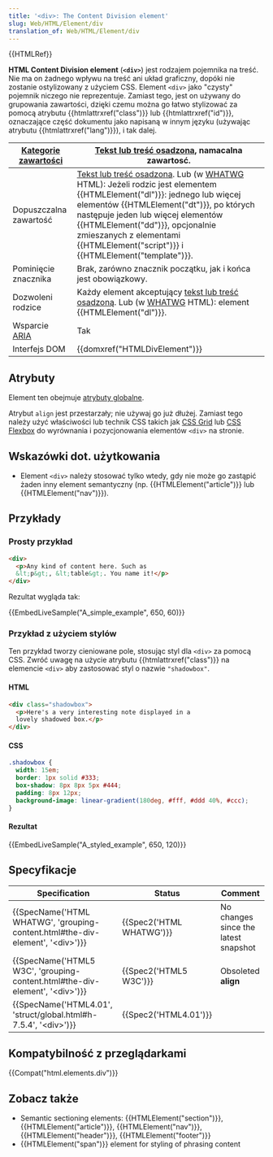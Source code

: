 ```yaml
---
title: '<div>: The Content Division element'
slug: Web/HTML/Element/div
translation_of: Web/HTML/Element/div
---
```

{{HTMLRef}}

**HTML Content Division element** (**`<div>`**) jest rodzajem pojemnika na treść. Nie ma on żadnego wpływu na treść ani układ graficzny, dopóki nie zostanie ostylizowany z użyciem CSS.  Element `<div>` jako "czysty" pojemnik niczego nie reprezentuje. Zamiast tego, jest on używany do grupowania zawartości, dzięki czemu można go łatwo stylizować za pomocą atrybutu {{htmlattrxref("class")}} lub {{htmlattrxref("id")}}, oznaczające część dokumentu jako napisaną w innym języku (używając atrybutu {{htmlattrxref("lang")}}), i tak dalej.

| [Kategorie zawartości](/pl/docs/Web/HTML/Content_categories) | [Tekst lub treść osadzona](/pl/docs/Web/HTML/Content_categories#Flow_content), namacalna zawartosć.                                                                                                                                                                                                                                                                                                                                               |
| ------------------------------------------------------------ | ------------------------------------------------------------------------------------------------------------------------------------------------------------------------------------------------------------------------------------------------------------------------------------------------------------------------------------------------------------------------------------------------------------------------------------------------- |
| Dopuszczalna zawartość                                       | [Tekst lub treść osadzona](/pl/docs/Web/HTML/Content_categories#Flow_content). Lub (w [WHATWG](/pl/docs/Glossary/WHATWG) HTML): Jeżeli rodzic jest elementem {{HTMLElement("dl")}}: jednego lub więcej elementów {{HTMLElement("dt")}}, po których następuje jeden lub więcej elementów {{HTMLElement("dd")}}, opcjonalnie zmieszanych z elementami {{HTMLElement("script")}} i {{HTMLElement("template")}}. |
| Pominięcie znacznika                                         | Brak, zarówno znacznik początku, jak i końca jest obowiązkowy.                                                                                                                                                                                                                                                                                                                                                                                    |
| Dozwoleni rodzice                                            | Każdy element akceptujący [tekst lub treść osadzoną](/pl/docs/Web/HTML/Content_categories#Flow_content). Lub (w [WHATWG](/pl/docs/Glossary/WHATWG) HTML): element {{HTMLElement("dl")}}.                                                                                                                                                                                                                                                   |
| Wsparcie [ARIA](/pl/docs/Web/Accessibility/ARIA)             | Tak                                                                                                                                                                                                                                                                                                                                                                                                                                               |
| Interfejs DOM                                                | {{domxref("HTMLDivElement")}}                                                                                                                                                                                                                                                                                                                                                                                                          |

## Atrybuty

Element ten obejmuje [atrybuty globalne](/pl/docs/Web/HTML/Global_attributes).

Atrybut `align` jest przestarzały; nie używaj go już dłużej. Zamiast tego należy użyć właściwości lub technik CSS takich jak [CSS Grid](/pl/docs/Web/CSS/CSS_Grid_Layout) lub [CSS Flexbox](/pl/docs/Learn/CSS/CSS_layout/Flexbox) do wyrównania i pozycjonowania elementów `<div>` na stronie.

## Wskazówki dot. użytkowania

- Element `<div>` należy stosować tylko wtedy, gdy nie może go zastąpić żaden inny element semantyczny (np. {{HTMLElement("article")}} lub {{HTMLElement("nav")}}).

## Przykłady

### Prosty przykład

```html
<div>
  <p>Any kind of content here. Such as
  &lt;p&gt;, &lt;table&gt;. You name it!</p>
</div>
```

Rezultat wygląda tak:

{{EmbedLiveSample("A_simple_example", 650, 60)}}

### Przykład z użyciem stylów

Ten przykład tworzy cieniowane pole, stosując styl dla `<div>` za pomocą CSS. Zwróć uwagę na użycie atrybutu {{htmlattrxref("class")}} na elemencie `<div>` aby zastosować styl o nazwie `"shadowbox"`.

#### HTML

```html
<div class="shadowbox">
  <p>Here's a very interesting note displayed in a
  lovely shadowed box.</p>
</div>
```

#### CSS

```css
.shadowbox {
  width: 15em;
  border: 1px solid #333;
  box-shadow: 8px 8px 5px #444;
  padding: 8px 12px;
  background-image: linear-gradient(180deg, #fff, #ddd 40%, #ccc);
}
```

#### Rezultat

{{EmbedLiveSample("A_styled_example", 650, 120)}}

## Specyfikacje

| Specification                                                                                                    | Status                           | Comment                              |
| ---------------------------------------------------------------------------------------------------------------- | -------------------------------- | ------------------------------------ |
| {{SpecName('HTML WHATWG', 'grouping-content.html#the-div-element', '&lt;div&gt;')}} | {{Spec2('HTML WHATWG')}} | No changes since the latest snapshot |
| {{SpecName('HTML5 W3C', 'grouping-content.html#the-div-element', '&lt;div&gt;')}}     | {{Spec2('HTML5 W3C')}}     | Obsoleted **align**                  |
| {{SpecName('HTML4.01', 'struct/global.html#h-7.5.4', '&lt;div&gt;')}}                     | {{Spec2('HTML4.01')}}     |                                      |

## Kompatybilność z przeglądarkami

{{Compat("html.elements.div")}}

## Zobacz także

- Semantic sectioning elements: {{HTMLElement("section")}}, {{HTMLElement("article")}}, {{HTMLElement("nav")}}, {{HTMLElement("header")}}, {{HTMLElement("footer")}}
- {{HTMLElement("span")}} element for styling of phrasing content
